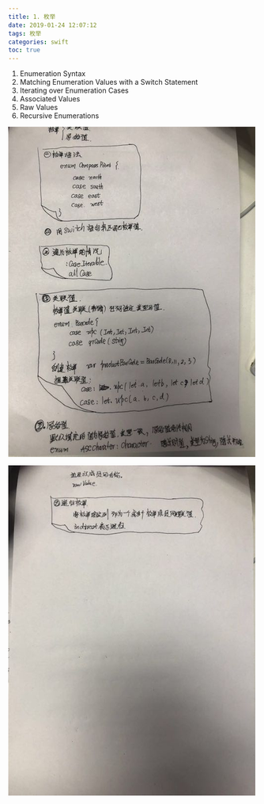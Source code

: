 ```yaml
---
title: 1. 枚举
date: 2019-01-24 12:07:12
tags: 枚举
categories: swift
toc: true
---
```


1. Enumeration Syntax
2. Matching Enumeration Values with a Switch Statement
3. Iterating over Enumeration Cases
4. Associated Values
5. Raw Values
6. Recursive Enumerations

<!--more-->


![1](9__枚举/1.jpeg)

![1](9__枚举/2.jpeg)

